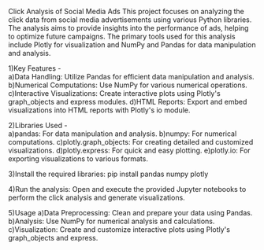 
Click Analysis of Social Media Ads
This project focuses on analyzing the click data from social media advertisements using various Python libraries. 
The analysis aims to provide insights into the performance of ads, helping to optimize future campaigns. 
The primary tools used for this analysis include Plotly for visualization and NumPy and Pandas for data manipulation and analysis.

1)Key Features  -   
a)Data Handling: Utilize Pandas for efficient data manipulation and analysis.
b)Numerical Computations: Use NumPy for various numerical operations.
c)Interactive Visualizations: Create interactive plots using Plotly's graph_objects and express modules.
d)HTML Reports: Export and embed visualizations into HTML reports with Plotly's io module.

2)Libraries Used  -  
a)pandas: For data manipulation and analysis.
b)numpy: For numerical computations.
c)plotly.graph_objects: For creating detailed and customized visualizations.
d)plotly.express: For quick and easy plotting.
e)plotly.io: For exporting visualizations to various formats.

3)Install the required libraries:
pip install pandas numpy plotly

4)Run the analysis:
Open and execute the provided Jupyter notebooks to perform the click analysis and generate visualizations.

5)Usage
a)Data Preprocessing: Clean and prepare your data using Pandas.
b)Analysis: Use NumPy for numerical analysis and calculations.
c)Visualization: Create and customize interactive plots using Plotly's graph_objects and express.
